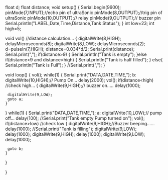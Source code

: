 float d;
float distance;
void setup() {
 Serial.begin(9600);
 pinMode(7,INPUT);//echo pin of ultraSonic
 pinMode(8,OUTPUT);//trig pin of ultraSonic
 pinMode(10,OUTPUT);// relay
 pinMode(9,OUTPUT);// buzzer pin
 Serial.println("LABEL,Date,Time,Distance,Tank Status");
}
int low=23;
int high=5;

void vol() //distance calculation...
{
 digitalWrite(8,HIGH);
 delayMicroseconds(8);
 digitalWrite(8,LOW);
 delayMicroseconds(2);
 d=pulseIn(7,HIGH);
 distance=0.034*d/2;
 Serial.print(distance);
 Serial.print(",");
 if(distance>9)
 {
  Serial.println("Tank is empty");
 }else if(distance<9 and distance>high)
 {
  Serial.println("Tank is half filled");
 }
 else{
  Serial.println("Tank is Full");
 }
 //Serial.print(",");
}
 
void loop() {
  vol();
 while(1)
  {
    Serial.print("DATA,DATE,TIME,");
   b:
   digitalWrite(10,HIGH);// Pump On...
   delay(2000);
   vol();
   if(distance<high) //check high...
    {
     digitalWrite(9,HIGH);// buzzer on.....
     delay(1000);
     
     digitalWrite(9,LOW);
     goto a;
    }
  }
 while(1)
  {
    Serial.print("DATA,DATE,TIME,");
   a:
   digitalWrite(10,LOW);// pump off...
   delay(100);
   //Serial.print("Tank empty Pump turned on");
   vol();
   if(distance>low) //check low
    {
     digitalWrite(9,HIGH);//Buzzer beeping......
     delay(1000);
     //Serial.print("Tank is filling");
     digitalWrite(9,LOW);
     delay(1000);
     digitalWrite(9,HIGH);
     delay(1000);
     digitalWrite(9,LOW);
     delay(1000);
     
     goto b;
    }
  }

}
